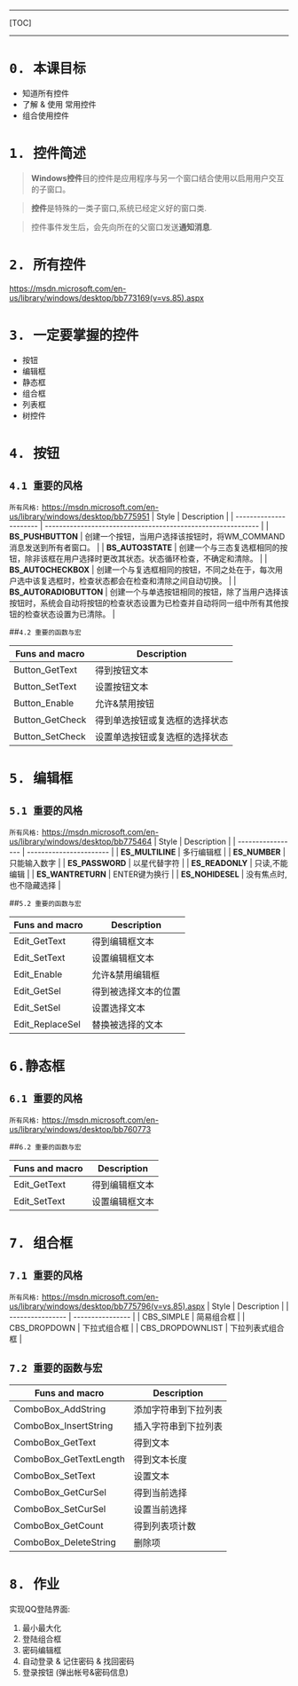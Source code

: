 ***
[TOC]
***

# `0. 本课目标`
- 知道所有控件
- 了解 & 使用 常用控件
- 组合使用控件

# `1. 控件简述`
> **Windows控件**目的控件是应用程序与另一个窗口结合使用以启用用户交互的子窗口。

> **控件**是特殊的一类子窗口,系统已经定义好的窗口类.

> 控件事件发生后，会先向所在的父窗口发送**通知消息**.

# `2. 所有控件`

https://msdn.microsoft.com/en-us/library/windows/desktop/bb773169(v=vs.85).aspx

# `3. 一定要掌握的控件`
- 按钮
- 编辑框
- 静态框
- 组合框
- 列表框
- 树控件

# `4. 按钮`

## `4.1 重要的风格`
`所有风格:` https://msdn.microsoft.com/en-us/library/windows/desktop/bb775951
| Style                  | Description                                                  |
| ---------------------- | ------------------------------------------------------------ |
| **BS_PUSHBUTTON**      | 创建一个按钮，当用户选择该按钮时，将WM_COMMAND消息发送到所有者窗口。 |
| **BS_AUTO3STATE**      | 创建一个与三态复选框相同的按钮，除非该框在用户选择时更改其状态。状态循环检查，不确定和清除。 |
| **BS_AUTOCHECKBOX**    | 创建一个与复选框相同的按钮，不同之处在于，每次用户选中该复选框时，检查状态都会在检查和清除之间自动切换。 |
| **BS_AUTORADIOBUTTON** | 创建一个与单选按钮相同的按钮，除了当用户选择该按钮时，系统会自动将按钮的检查状态设置为已检查并自动将同一组中所有其他按钮的检查状态设置为已清除。 |

##`4.2 重要的函数与宏`

| Funs and macro | Description |
| -------------- | ----------- |
| Button_GetText | 得到按钮文本 |
|                Button_SetText| 设置按钮文本 |
|                Button_Enable| 允许&禁用按钮 |
| Button_GetCheck| 得到单选按钮或复选框的选择状态 |
| Button_SetCheck | 设置单选按钮或复选框的选择状态 |



# `5. 编辑框`

## `5.1 重要的风格`
`所有风格:` https://msdn.microsoft.com/en-us/library/windows/desktop/bb775464
| Style             | Description             |
| ----------------- | ----------------------- |
| **ES_MULTILINE**  | 多行编辑框              |
| **ES_NUMBER**     | 只能输入数字            |
| **ES_PASSWORD**   | 以星代替字符            |
| **ES_READONLY**   | 只读,不能编辑           |
| **ES_WANTRETURN** | ENTER键为换行           |
| **ES_NOHIDESEL**  | 没有焦点时,也不隐藏选择 |

##`5.2 重要的函数与宏`

| Funs and macro | Description |
| -------------- | ----------- |
| Edit_GetText | 得到编辑框文本 |
| Edit_SetText | 设置编辑框文本 |
| Edit_Enable | 允许&禁用编辑框 |
| Edit_GetSel | 得到被选择文本的位置 |
| Edit_SetSel | 设置选择文本 |
| Edit_ReplaceSel| 替换被选择的文本 |

# `6.静态框`

## `6.1 重要的风格`
`所有风格:` https://msdn.microsoft.com/en-us/library/windows/desktop/bb760773

##`6.2 重要的函数与宏`

| Funs and macro | Description |
| -------------- | ----------- |
| Edit_GetText | 得到编辑框文本 |
| Edit_SetText | 设置编辑框文本 |

# `7. 组合框`

## `7.1 重要的风格`
`所有风格:` https://msdn.microsoft.com/en-us/library/windows/desktop/bb775796(v=vs.85).aspx
| Style            | Description      |
| ---------------- | ---------------- |
| CBS_SIMPLE       | 简易组合框       |
| CBS_DROPDOWN     | 下拉式组合框     |
| CBS_DROPDOWNLIST | 下拉列表式组合框 |

## `7.2 重要的函数与宏`

| Funs and macro | Description |
| -------------- | ----------- |
| ComboBox_AddString | 添加字符串到下拉列表 |
| ComboBox_InsertString | 插入字符串到下拉列表 |
| ComboBox_GetText | 得到文本 |
| ComboBox_GetTextLength | 得到文本长度 |
| ComboBox_SetText | 设置文本 |
| ComboBox_GetCurSel | 得到当前选择 |
| ComboBox_SetCurSel | 设置当前选择 |
| ComboBox_GetCount | 得到列表项计数 |
| ComboBox_DeleteString | 删除项 |


# `8. 作业`

实现QQ登陆界面: 

1. 最小最大化
2. 登陆组合框
3. 密码编辑框
4. 自动登录 & 记住密码 & 找回密码
5. 登录按钮 (弹出帐号&密码信息)